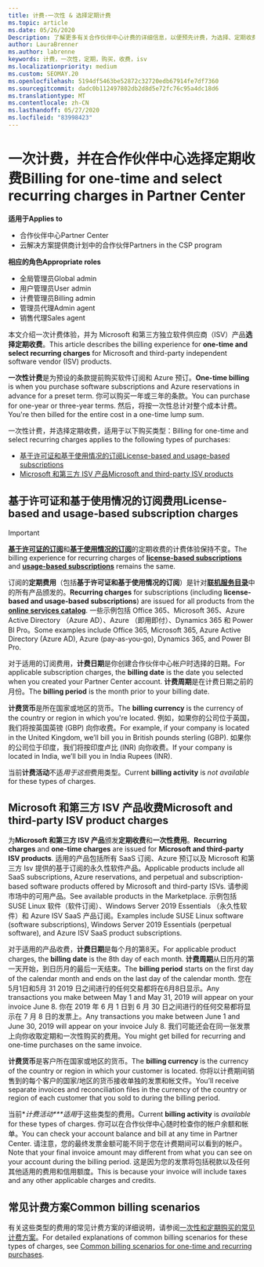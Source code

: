```yaml
---
title: 计费-一次性 & 选择定期计费
ms.topic: article
ms.date: 05/26/2020
Description: 了解更多有关合作伙伴中心计费的详细信息，以便预先计费，为选择、定期收费付费。
author: LauraBrenner
ms.author: labrenne
keywords: 计费，一次性，定期，购买，收费，isv
ms.localizationpriority: medium
ms.custom: SEOMAY.20
ms.openlocfilehash: 5194df5463be52872c32720edb67914fe7df7360
ms.sourcegitcommit: dadc0b112497802db2d8d5e72fc76c95a4dc18d6
ms.translationtype: MT
ms.contentlocale: zh-CN
ms.lasthandoff: 05/27/2020
ms.locfileid: "83998423"
---
```

# <a name="billing-for-one-time-and-select-recurring-charges-in-partner-center"></a><span data-ttu-id="bdb81-104">一次计费，并在合作伙伴中心选择定期收费</span><span class="sxs-lookup"><span data-stu-id="bdb81-104">Billing for one-time and select recurring charges in Partner Center</span></span>


<span data-ttu-id="bdb81-105">**适用于**</span><span class="sxs-lookup"><span data-stu-id="bdb81-105">**Applies to**</span></span>
- <span data-ttu-id="bdb81-106">合作伙伴中心</span><span class="sxs-lookup"><span data-stu-id="bdb81-106">Partner Center</span></span>
- <span data-ttu-id="bdb81-107">云解决方案提供商计划中的合作伙伴</span><span class="sxs-lookup"><span data-stu-id="bdb81-107">Partners in the CSP program</span></span>

<span data-ttu-id="bdb81-108">**相应的角色**</span><span class="sxs-lookup"><span data-stu-id="bdb81-108">**Appropriate roles**</span></span>
- <span data-ttu-id="bdb81-109">全局管理员</span><span class="sxs-lookup"><span data-stu-id="bdb81-109">Global admin</span></span>
- <span data-ttu-id="bdb81-110">用户管理员</span><span class="sxs-lookup"><span data-stu-id="bdb81-110">User admin</span></span>
- <span data-ttu-id="bdb81-111">计费管理员</span><span class="sxs-lookup"><span data-stu-id="bdb81-111">Billing admin</span></span>
- <span data-ttu-id="bdb81-112">管理员代理</span><span class="sxs-lookup"><span data-stu-id="bdb81-112">Admin agent</span></span>
- <span data-ttu-id="bdb81-113">销售代理</span><span class="sxs-lookup"><span data-stu-id="bdb81-113">Sales agent</span></span>

<span data-ttu-id="bdb81-114">本文介绍一次计费体验，并为 Microsoft 和第三方独立软件供应商（ISV）产品**选择定期收费**。</span><span class="sxs-lookup"><span data-stu-id="bdb81-114">This article describes the billing experience for **one-time and select recurring charges** for Microsoft and third-party independent software vendor (ISV) products.</span></span> 

<span data-ttu-id="bdb81-115">**一次性计费**是为预设的条款提前购买软件订阅和 Azure 预订。</span><span class="sxs-lookup"><span data-stu-id="bdb81-115">**One-time billing** is when you purchase software subscriptions and Azure reservations in advance for a preset term.</span></span> <span data-ttu-id="bdb81-116">你可以购买一年或三年的条款。</span><span class="sxs-lookup"><span data-stu-id="bdb81-116">You can purchase for one-year or three-year terms.</span></span> <span data-ttu-id="bdb81-117">然后，将按一次性总计对整个成本计费。</span><span class="sxs-lookup"><span data-stu-id="bdb81-117">You're then billed for the entire cost in a one-time lump sum.</span></span>

<span data-ttu-id="bdb81-118">一次性计费，并选择定期收费，适用于以下购买类型：</span><span class="sxs-lookup"><span data-stu-id="bdb81-118">Billing for one-time and select recurring charges applies to the following types of purchases:</span></span>

- [<span data-ttu-id="bdb81-119">基于许可证和基于使用情况的订阅</span><span class="sxs-lookup"><span data-stu-id="bdb81-119">License-based and usage-based subscriptions</span></span>](#license-based-and-usage-based-subscription-charges)
- [<span data-ttu-id="bdb81-120">Microsoft 和第三方 ISV 产品</span><span class="sxs-lookup"><span data-stu-id="bdb81-120">Microsoft and third-party ISV products</span></span>](#microsoft-and-third-party-isv-product-charges)

## <a name="license-based-and-usage-based-subscription-charges"></a><span data-ttu-id="bdb81-121">基于许可证和基于使用情况的订阅费用</span><span class="sxs-lookup"><span data-stu-id="bdb81-121">License-based and usage-based subscription charges</span></span>

> [!IMPORTANT]
> <span data-ttu-id="bdb81-122">[**基于许可证的订阅**](license-based-billing.md)和[**基于使用情况的订阅**](usage-based-billing.md)的定期收费的计费体验保持不变。</span><span class="sxs-lookup"><span data-stu-id="bdb81-122">The billing experience for recurring charges of [**license-based subscriptions**](license-based-billing.md) and [**usage-based subscriptions**](usage-based-billing.md) remains the same.</span></span>

<span data-ttu-id="bdb81-123">订阅的**定期费用**（包括**基于许可证和基于使用情况的订阅**）是针对[**联机服务目录**](https://partner.microsoft.com/commerce/preferredoffers/list)中的所有产品颁发的。</span><span class="sxs-lookup"><span data-stu-id="bdb81-123">**Recurring charges** for subscriptions (including **license-based and usage-based subscriptions**) are issued for all products from the [**online services catalog**](https://partner.microsoft.com/commerce/preferredoffers/list).</span></span> <span data-ttu-id="bdb81-124">一些示例包括 Office 365、Microsoft 365、Azure Active Directory （Azure AD）、Azure （即用即付）、Dynamics 365 和 Power BI Pro。</span><span class="sxs-lookup"><span data-stu-id="bdb81-124">Some examples include Office 365, Microsoft 365, Azure Active Directory (Azure AD), Azure (pay-as-you-go), Dynamics 365, and Power BI Pro.</span></span>

<span data-ttu-id="bdb81-125">对于适用的订阅费用，**计费日期**是你创建合作伙伴中心帐户时选择的日期。</span><span class="sxs-lookup"><span data-stu-id="bdb81-125">For applicable subscription charges, the **billing date** is the date you selected when you created your Partner Center account.</span></span> <span data-ttu-id="bdb81-126">**计费周期**是在计费日期之前的月份。</span><span class="sxs-lookup"><span data-stu-id="bdb81-126">The **billing period** is the month prior to your billing date.</span></span>

<span data-ttu-id="bdb81-127">**计费货币**是所在国家或地区的货币。</span><span class="sxs-lookup"><span data-stu-id="bdb81-127">The **billing currency** is the currency of the country or region in which you're located.</span></span> <span data-ttu-id="bdb81-128">例如，如果你的公司位于英国，我们将按英国英镑 (GBP) 向你收费。</span><span class="sxs-lookup"><span data-stu-id="bdb81-128">For example, if your company is located in the United Kingdom, we’ll bill you in British pounds sterling (GBP).</span></span> <span data-ttu-id="bdb81-129">如果你的公司位于印度，我们将按印度卢比 (INR) 向你收费。</span><span class="sxs-lookup"><span data-stu-id="bdb81-129">If your company is located in India, we’ll bill you in India Rupees (INR).</span></span>

<span data-ttu-id="bdb81-130">当前**计费活动**不适*用于这些*费用类型。</span><span class="sxs-lookup"><span data-stu-id="bdb81-130">Current **billing activity** is *not available* for these types of charges.</span></span>

## <a name="microsoft-and-third-party-isv-product-charges"></a><span data-ttu-id="bdb81-131">Microsoft 和第三方 ISV 产品收费</span><span class="sxs-lookup"><span data-stu-id="bdb81-131">Microsoft and third-party ISV product charges</span></span>

<span data-ttu-id="bdb81-132">为**Microsoft 和第三方 ISV 产品**颁发**定期收费**和**一次性费用**。</span><span class="sxs-lookup"><span data-stu-id="bdb81-132">**Recurring charges** and **one-time charges** are issued for **Microsoft and third-party ISV products**.</span></span> <span data-ttu-id="bdb81-133">适用的产品包括所有 SaaS 订阅、Azure 预订以及 Microsoft 和第三方 Isv 提供的基于订阅的永久性软件产品。</span><span class="sxs-lookup"><span data-stu-id="bdb81-133">Applicable products include all SaaS subscriptions, Azure reservations, and perpetual and subscription-based software products offered by Microsoft and third-party ISVs.</span></span> <span data-ttu-id="bdb81-134">请参阅市场中的可用产品。</span><span class="sxs-lookup"><span data-stu-id="bdb81-134">See available products in the Marketplace.</span></span> <span data-ttu-id="bdb81-135">示例包括 SUSE Linux 软件（软件订阅）、Windows Server 2019 Essentials （永久性软件）和 Azure ISV SaaS 产品订阅。</span><span class="sxs-lookup"><span data-stu-id="bdb81-135">Examples include SUSE Linux software (software subscriptions), Windows Server 2019 Essentials (perpetual software), and Azure ISV SaaS product subscriptions.</span></span>

<span data-ttu-id="bdb81-136">对于适用的产品收费，**计费日期**是每个月的第8天。</span><span class="sxs-lookup"><span data-stu-id="bdb81-136">For applicable product charges, the **billing date** is the 8th day of each month.</span></span> <span data-ttu-id="bdb81-137">**计费周期**从日历月的第一天开始，到日历月的最后一天结束。</span><span class="sxs-lookup"><span data-stu-id="bdb81-137">The **billing period** starts on the first day of the calendar month and ends on the last day of the calendar month.</span></span> <span data-ttu-id="bdb81-138">您在5月1日和5月 31 2019 日之间进行的任何交易都将在6月8日显示。</span><span class="sxs-lookup"><span data-stu-id="bdb81-138">Any transactions you make between May 1 and May 31, 2019 will appear on your invoice June 8.</span></span> <span data-ttu-id="bdb81-139">你在 2019 年 6 月 1 日到 6 月 30 日之间进行的任何交易都将显示在 7 月 8 日的发票上。</span><span class="sxs-lookup"><span data-stu-id="bdb81-139">Any transactions you make between June 1 and June 30, 2019 will appear on your invoice July 8.</span></span> <span data-ttu-id="bdb81-140">我们可能还会在同一张发票上向你收取定期和一次性购买的费用。</span><span class="sxs-lookup"><span data-stu-id="bdb81-140">You might get billed for recurring and one-time purchases on the same invoice.</span></span>

<span data-ttu-id="bdb81-141">**计费货币**是客户所在国家或地区的货币。</span><span class="sxs-lookup"><span data-stu-id="bdb81-141">The **billing currency** is the currency of the country or region in which your customer is located.</span></span> <span data-ttu-id="bdb81-142">你将以计费期间销售到的每个客户的国家/地区的货币接收单独的发票和帐文件。</span><span class="sxs-lookup"><span data-stu-id="bdb81-142">You’ll receive separate invoices and reconciliation files in the currency of the country or region of each customer that you sold to during the billing period.</span></span>

<span data-ttu-id="bdb81-143">当前\**计费活动\*\*\*适用*于这些类型的费用。</span><span class="sxs-lookup"><span data-stu-id="bdb81-143">Current **billing activity** is *available* for these types of charges.</span></span> <span data-ttu-id="bdb81-144">你可以在合作伙伴中心随时检查你的帐户余额和帐单。</span><span class="sxs-lookup"><span data-stu-id="bdb81-144">You can check your account balance and bill at any time in Partner Center.</span></span> <span data-ttu-id="bdb81-145">请注意，您的最终发票金额可能不同于您在计费期间可以看到的帐户。</span><span class="sxs-lookup"><span data-stu-id="bdb81-145">Note that your final invoice amount may different from what you can see on your account during the billing period.</span></span> <span data-ttu-id="bdb81-146">这是因为您的发票将包括税款以及任何其他适用的费用和信用额度。</span><span class="sxs-lookup"><span data-stu-id="bdb81-146">This is because your invoice will include taxes and any other applicable charges and credits.</span></span>

## <a name="common-billing-scenarios"></a><span data-ttu-id="bdb81-147">常见计费方案</span><span class="sxs-lookup"><span data-stu-id="bdb81-147">Common billing scenarios</span></span>

<span data-ttu-id="bdb81-148">有关这些类型的费用的常见计费方案的详细说明，请参阅[一次性和定期购买的常见计费方案](common-billing-scenarios-onetime-recurring.md)。</span><span class="sxs-lookup"><span data-stu-id="bdb81-148">For detailed explanations of common billing scenarios for these types of charges, see [Common billing scenarios for one-time and recurring purchases](common-billing-scenarios-onetime-recurring.md).</span></span>
